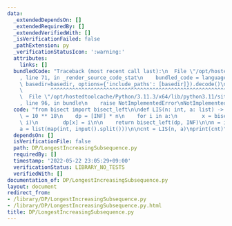 ```yaml
---
data:
  _extendedDependsOn: []
  _extendedRequiredBy: []
  _extendedVerifiedWith: []
  _isVerificationFailed: false
  _pathExtension: py
  _verificationStatusIcon: ':warning:'
  attributes:
    links: []
  bundledCode: "Traceback (most recent call last):\n  File \"/opt/hostedtoolcache/Python/3.11.3/x64/lib/python3.11/site-packages/onlinejudge_verify/documentation/build.py\"\
    , line 71, in _render_source_code_stat\n    bundled_code = language.bundle(stat.path,\
    \ basedir=basedir, options={'include_paths': [basedir]}).decode()\n          \
    \         ^^^^^^^^^^^^^^^^^^^^^^^^^^^^^^^^^^^^^^^^^^^^^^^^^^^^^^^^^^^^^^^^^^^^^^^^^^^^^^^^^\n\
    \  File \"/opt/hostedtoolcache/Python/3.11.3/x64/lib/python3.11/site-packages/onlinejudge_verify/languages/python.py\"\
    , line 96, in bundle\n    raise NotImplementedError\nNotImplementedError\n"
  code: "from bisect import bisect_left\n\ndef LIS(n: int, a: list) -> int:\n    INF\
    \ = 10 ** 18\n    dp = [INF] * n\n    for i in a:\n        x = bisect_left(dp,\
    \ i)\n        dp[x] = i\n\n    return bisect_left(dp, INF)\n\nn = int(input())\n\
    a = list(map(int, input().split()))\n\ncnt = LIS(n, a)\nprint(cnt)"
  dependsOn: []
  isVerificationFile: false
  path: DP/LongestIncreasingSubsequence.py
  requiredBy: []
  timestamp: '2022-05-22 23:05:29+09:00'
  verificationStatus: LIBRARY_NO_TESTS
  verifiedWith: []
documentation_of: DP/LongestIncreasingSubsequence.py
layout: document
redirect_from:
- /library/DP/LongestIncreasingSubsequence.py
- /library/DP/LongestIncreasingSubsequence.py.html
title: DP/LongestIncreasingSubsequence.py
---
```

